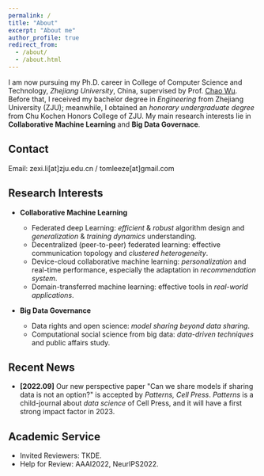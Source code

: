 ```yaml
---
permalink: /
title: "About"
excerpt: "About me"
author_profile: true
redirect_from: 
  - /about/
  - /about.html
---
```


I am now pursuing my Ph.D. career in College of Computer Science and Technology, *Zhejiang University*, China, supervised by Prof. [Chao Wu](https://wuchaozju.github.io/). Before that, I received my bachelor degree in *Engineering* from Zhejiang University (ZJU); meanwhile, I obtained an *honorary undergraduate degree* from Chu Kochen Honors College of ZJU. My main research interests lie in **Collaborative Machine Learning** and **Big Data Governace**.

## Contact
Email: zexi.li\[at\]zju.edu.cn / tomleeze\[at\]gmail.com

## Research Interests
* **Collaborative Machine Learning**
  * Federated deep Learning: *efficient* & *robust* algorithm design and *generalization* & *training dynamics* understanding.
  * Decentralized (peer-to-peer) federated learning: effective communication topology and *clustered heterogeneity*.
  * Device-cloud collaborative machine learning: *personalization* and real-time performance, especially the adaptation in *recommendation system*.
  * Domain-transferred machine learning: effective tools in *real-world applications*.

* **Big Data Governance**
  * Data rights and open science: *model sharing beyond data sharing*.
  * Computational social science from big data: *data-driven techniques* and public affairs study.

## Recent News
<!-- * **\[2022.10\]** I am presented with *Outstanding Postgraduate Student Award* on 2021-2022 by Zhejiang University. -->
* **\[2022.09\]** Our new perspective paper "Can we share models if sharing data is not an option?" is accepted by _Patterns, Cell Press_. _Patterns_ is a child-journal about _data science_ of Cell Press, and it will have a first strong impact factor in 2023.

## Academic Service
* Invited Reviewers: TKDE.
* Help for Review: AAAI2022, NeurIPS2022.
